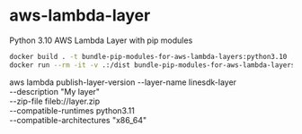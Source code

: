 # aws-lambda-layer

Python 3.10 AWS Lambda Layer with pip modules

```bash
docker build . -t bundle-pip-modules-for-aws-lambda-layers:python3.10 
docker run --rm -it -v .:/dist bundle-pip-modules-for-aws-lambda-layers:python3.10

```

aws lambda publish-layer-version --layer-name linesdk-layer \
    --description "My layer" \
    --zip-file fileb://layer.zip \
    --compatible-runtimes python3.11 \
    --compatible-architectures "x86_64"
